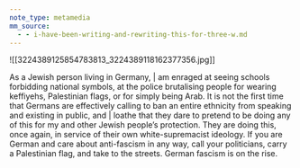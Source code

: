 ```yaml
---
note_type: metamedia
mm_source:
  - - i-have-been-writing-and-rewriting-this-for-three-w.md
---
```


![[3224389125854783813_3224389118162377356.jpg]]

As a Jewish person living in Germany, | am enraged at
seeing schools forbidding national symbols, at the police
brutalising people for wearing keffiyehs, Palestinian flags,
or for simply being Arab. It is not the first time that
Germans are effectively calling to ban an entire ethnicity
from speaking and existing in public, and | loathe that they
dare to pretend to be doing any of this for my and other
Jewish people’s protection. They are doing this, once
again, in service of their own white-supremacist ideology. If
you are German and care about anti-fascism in any way,
call your politicians, carry a Palestinian flag, and take to
the streets. German fascism is on the rise.

